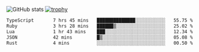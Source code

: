 ![GitHub stats](https://github-readme-stats.vercel.app/api?username=ksk001100&show_icons=true&theme=tokyonight)
[![trophy](https://github-profile-trophy.vercel.app/?username=ksk001100&theme=onedark)](https://github.com/ryo-ma/github-profile-trophy)

<!--START_SECTION:waka-->

```txt
TypeScript       7 hrs 45 mins   ██████████████░░░░░░░░░░░   55.75 %
Ruby             3 hrs 28 mins   ██████▒░░░░░░░░░░░░░░░░░░   25.02 %
Lua              1 hr 43 mins    ███░░░░░░░░░░░░░░░░░░░░░░   12.34 %
JSON             42 mins         █▒░░░░░░░░░░░░░░░░░░░░░░░   05.08 %
Rust             4 mins          ░░░░░░░░░░░░░░░░░░░░░░░░░   00.50 %
```

<!--END_SECTION:waka-->
